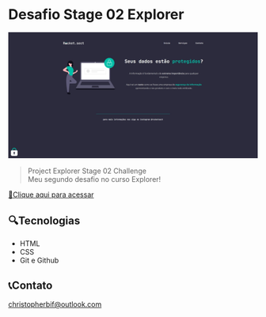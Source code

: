 # Desafio Stage 02 Explorer

![preview](./images/print.png)

> Project Explorer Stage 02 Challenge <br>
Meu segundo desafio no curso Explorer!

[🔗Clique aqui para acessar](https://chrisbif.github.io/Desafio-Stage-02-Explorer/)
## 🔍Tecnologias

- HTML
- CSS
- Git e Github

## 📞Contato

christopherbif@outlook.com